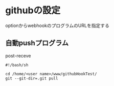  
# githubの設定
optionからwebhookのプログラムのURLを指定する

## 自動pushプログラム
post-receve

```
#!/bash/sh

cd /home/<user name>/www/githubHookTest/
git --git-dir=.git pull
```

